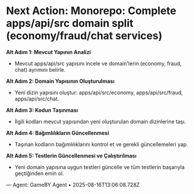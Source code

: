 # Next Action: Monorepo: Complete apps/api/src domain split (economy/fraud/chat services)

**Alt Adım 1: Mevcut Yapının Analizi**
- Mevcut apps/api/src yapısını incele ve domain'lerin (economy, fraud, chat) ayrımını belirle.

**Alt Adım 2: Domain Yapısının Oluşturulması**
- Yeni dizin yapısını oluştur: apps/api/src/economy, apps/api/src/fraud, apps/api/src/chat.

**Alt Adım 3: Kodun Taşınması**
- İlgili kodları mevcut yapısından yeni oluşturulan domain dizinlerine taşı.

**Alt Adım 4: Bağımlılıkların Güncellenmesi**
- Taşınan kodların bağımlılıklarını kontrol et ve gerekli güncellemeleri yap.

**Alt Adım 5: Testlerin Güncellenmesi ve Çalıştırılması**
- Yeni domain yapısına uygun testleri güncelle ve tüm testlerin başarıyla geçtiğinden emin ol.

— Agent: GameBY Agent • 2025-08-16T13:06:08.728Z
